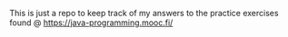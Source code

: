 This is just a repo to keep track of my answers to the practice exercises found @ https://java-programming.mooc.fi/
